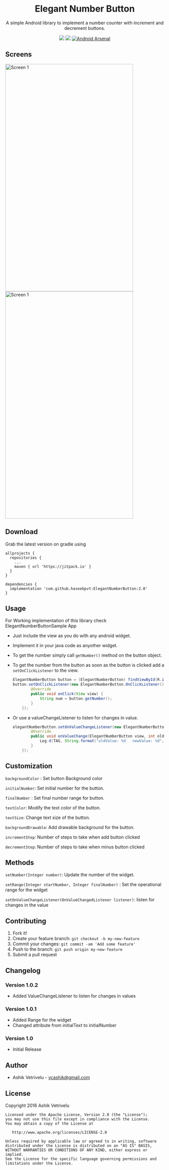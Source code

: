 <h1 align="center">Elegant Number Button</h1>

<p align="center">A simple Android library to implement a number counter with increment and decrement buttons. </p>
<p align="center">
	<a target="_blank" href="https://developer.android.com/reference/android/os/Build.VERSION_CODES.html#GINGERBREAD"><img src="https://img.shields.io/badge/API-9%2B-blue.svg"/></a>
    <a target="_blank" href="https://bintray.com/ashik94vc/maven/elegant-number-button/_latestVersion"><img src="https://api.bintray.com/packages/ashik94vc/maven/elegant-number-button/images/download.svg"/></a>
    <a target="_blank" href="http://android-arsenal.com/details/1/4136"><img src="https://img.shields.io/badge/Android%20Arsenal-Elegant%20Number%20Button-brightgreen.svg?style=flat" border="0" alt="Android Arsenal"></a>
</p>

## Screens

<img src="https://github.com/ashik94vc/ElegantNumberButton/raw/master/screens/screen.png" alt="Screen 1" width="405" height="720"/>

<img src="https://github.com/ashik94vc/ElegantNumberButton/raw/master/screens/screen01.gif" alt="Screen 1" width="405" height="720"/>

## Download

Grab the latest version on gradle using

```
allprojects {
  repositories {
    ...
    maven { url 'https://jitpack.io' }
  }
}
```

```
dependencies {
  implementation 'com.github.haseebpvt:ElegantNumberButton:2.0'
}
```

## Usage

For Working implementation of this library check ElegantNumberButtonSample App 
 * Just include the view as you do with any android widget.
 * Implement it in your java code as anyother widget.
 * To get the number simply call `getNumber()` method on the button object. 
 * To get the number from the button as soon as the button is clicked add a `setOnClickListener` to the view.
   
    ```java
    ElegantNumberButton button = (ElegantNumberButton) findViewById(R.id.button);
    button.setOnClickListener(new ElegantNumberButton.OnClickListener() {
            @Override
            public void onClick(View view) {
                String num = button.getNumber();
            }
        });
    ```
 * Or use a valueChangeListener to listen for changes in value.
    
    ```java
    elegantNumberButton.setOnValueChangeListener(new ElegantNumberButton.OnValueChangeListener() {
            @Override
            public void onValueChange(ElegantNumberButton view, int oldValue, int newValue) {
                Log.d(TAG, String.format("oldValue: %d   newValue: %d", oldValue, newValue));
            }
        });
     ```

## Customization

`backgroundColor` : Set button Background color

`initialNumber`: Set initial number for the button.

`finalNumber` : Set final number range for button.

`textColor`: Modify the text color of the button.

`textSize`: Change text size of the button.

`backgroundDrawable`: Add drawable background for the button.

`incrementStep`: Number of steps to take when add button clicked

`decrementStep`: Number of steps to take when minus button clicked

## Methods

`setNumber(Integer number)`: Update the number of the widget. 

`setRange(Integer startNumber, Integer finalNumber)` : Set the operational range for the widget

`setOnValueChangeListener(OnValueChangedListener listener)`: listen for changes in the value



## Contributing

1. Fork it!
2. Create your feature branch: `git checkout -b my-new-feature`
3. Commit your changes: `git commit -am 'Add some feature'`
4. Push to the branch: `git push origin my-new-feature`
5. Submit a pull request

## Changelog

### Version 1.0.2

* Added ValueChangeListener to listen for changes in values

### Version 1.0.1

* Added Range for the widget
* Changed attribute from initialText to initialNumber

### Version 1.0

* Initial Release

## Author

* Ashik Vetrivelu - <vcashik@gmail.com>

## License

Copyright 2016 Ashik Vetrivelu

    Licensed under the Apache License, Version 2.0 (the "License");
    you may not use this file except in compliance with the License.
    You may obtain a copy of the License at

       http://www.apache.org/licenses/LICENSE-2.0

    Unless required by applicable law or agreed to in writing, software
    distributed under the License is distributed on an "AS IS" BASIS,
    WITHOUT WARRANTIES OR CONDITIONS OF ANY KIND, either express or implied.
    See the License for the specific language governing permissions and
    limitations under the License.
